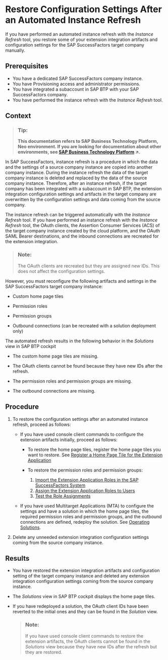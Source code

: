 <!-- loioe4ad14c1ec72412ea06b7e862a86165f -->

# Restore Configuration Settings After an Automated Instance Refresh

If you have performed an automated instance refresh with the *Instance Refresh* tool, you restore some of your extension integration artifacts and configuration settings for the SAP SuccessFactors target company manually.



## Prerequisites

-   You have a dedicated SAP SuccessFactors company instance.
-   You have Provisioning access and administrator permissions.
-   You have integrated a subaccount in SAP BTP with your SAP SuccessFactors company.
-   You have performed the instance refresh with the *Instance Refresh* tool.



## Context

> ### Tip:  
> **This documentation refers to SAP Business Technology Platform, Neo environment. If you are looking for documentation about other environments, see [SAP Business Technology Platform](https://help.sap.com/viewer/65de2977205c403bbc107264b8eccf4b/Cloud/en-US/6a2c1ab5a31b4ed9a2ce17a5329e1dd8.html "SAP Business Technology Platform (SAP BTP) is an integrated offering comprised of four technology portfolios: database and data management, application development and integration, analytics, and intelligent technologies. The platform offers users the ability to turn data into business value, compose end-to-end business processes, and build and extend SAP applications quickly.") :arrow_upper_right:.**

In SAP SuccessFactors, instance refresh is a procedure in which the data and the settings of a source company instance are copied into another company instance. During the instance refresh the data of the target company instance is deleted and replaced by the data of the source company instance. Therefore, after an instance refresh, if the target company has been integrated with a subaccount in SAP BTP, the extension integration configuration settings and artifacts in the target company are overwritten by the configuration settings and data coming from the source company.

The instance refresh can be triggered automatically with the *Instance Refresh* tool. If you have performed an instance refresh with the *Instance Refresh* tool, the OAuth clients, the Assertion Consumer Services \(ACS\) of the target company instance created by the cloud platform, and the OAuth SAML Bearer destinations, and the inbound connections are recreated for the extension integration.

> ### Note:  
> The OAuth clients are recreated but they are assigned new IDs. This does not affect the configuration settings.

However, you must reconfigure the following artifacts and settings in the SAP SuccessFactors target company instance:

-   Custom home page tiles

-   Permission roles

-   Permission groups

-   Outbound connections \(can be recreated with a solution deployment only\)


The automated refresh results in the following behavior in the *Solutions* view in SAP BTP cockpit

-   The custom home page tiles are missing.

-   The OAuth clients cannot be found because they have new IDs after the refresh.

-   The permission roles and permission groups are missing.

-   The outbound connections are missing.




## Procedure

1.  To restore the configuration settings after an automated instance refresh, proceed as follows:

    -   If you have used console client commands to configure the extension artifacts initially, proceed as follows:
        -   To restore the home page tiles, register the home page tiles you want to restore. See [Register a Home Page Tile for the Extension Application](register-a-home-page-tile-for-the-extension-application-6648ccf.md)

        -   To restore the permission roles and permission groups:
            1.  [Import the Extension Application Roles in the SAP SuccessFactors System](import-the-extension-application-roles-in-the-sap-successfactors-system-f0ed89f.md)
            2.  [Assign the Extension Application Roles to Users](assign-the-extension-application-roles-to-users-d838fff.md)
            3.  [Test the Role Assignments](test-the-role-assignments-00f238b.md)


    -   If you have used Multitarget Applications \(MTA\) to configure the settings and have a solution in which the home page tiles, the required permission roles and permission groups, and the outbound connections are defined, redeploy the solution. See [Operating Solutions](../30-development-neo/operating-solutions-2abf7d4.md).

2.  Delete any unneeded extension integration configuration settings coming from the source company instance.




## Results

-   You have restored the extension integration artifacts and configuration setting of the target company instance and deleted any extension integration configuration settings coming from the source company instance.

-   The *Solutions* view in SAP BTP cockpit displays the home page tiles.

-   If you have redeployed a solution, the OAuth client IDs have been reverted to the initial ones and they can be found in the *Solution* view.

    > ### Note:  
    > If you have used console client commands to restore the extension artifacts, the OAuth clients cannot be found in the *Solutions* view because they have new IDs after the refresh but they are restored.


